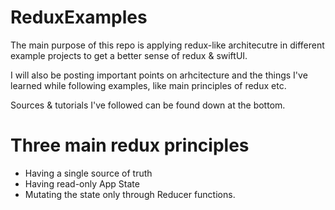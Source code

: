 # ReduxExamples

The main purpose of this repo is applying redux-like architecutre in different example projects to get a better sense of redux & swiftUI.

I will also be posting important points on arhcitecture and the things I've learned while following examples, like main principles of redux etc.

Sources & tutorials I've followed can be found down at the bottom.


# Three main redux principles
- Having a single source of truth
- Having read-only App State
- Mutating the state only through Reducer functions.
